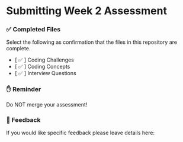 # Submitting Week 2 Assessment

### ✅ Completed Files

Select the following as confirmation that the files in this repository are complete.

- [ ✅ ] Coding Challenges
- [ ✅ ] Coding Concepts
- [ ✅ ] Interview Questions

### ✋ Reminder

Do NOT merge your assessment!

### 📝 Feedback

If you would like specific feedback please leave details here:
